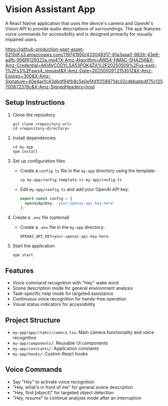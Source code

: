 # Vision Assistant App

A React Native application that uses the device's camera and OpenAI's Vision API to provide audio descriptions of surroundings. The app features voice commands for accessibility and is designed primarily for visually impaired users.

https://github-production-user-asset-6210df.s3.amazonaws.com/119741950/433049317-81a3aaa0-9826-43e8-adfb-956f6129322a.mp4?X-Amz-Algorithm=AWS4-HMAC-SHA256&X-Amz-Credential=AKIAVCODYLSA53PQK4ZA%2F20250509%2Fus-east-1%2Fs3%2Faws4_request&X-Amz-Date=20250509T215351Z&X-Amz-Expires=300&X-Amz-Signature=40e4acfc43dbdf94fb8c5e0e5fd1f258971dc02cdbbabb4f75c125700872378c&X-Amz-SignedHeaders=host



## Setup Instructions

1. Clone the repository
   ```
   git clone <repository-url>
   cd <repository-directory>
   ```

2. Install dependencies
   ```
   cd my-app
   npm install
   ```

3. Set up configuration files
   - Create a `config.ts` file in the `my-app` directory using the template:
     ```
     cp my-app/config.template.ts my-app/config.ts
     ```
   - Edit `my-app/config.ts` and add your OpenAI API key:
     ```typescript
     export const config = {
       openaiApiKey: 'your-openai-api-key-here'
     };
     ```

4. Create a `.env` file (optional)
   - Create a `.env` file in the `my-app` directory:
     ```
     OPENAI_API_KEY=your-openai-api-key-here
     ```

5. Start the application
   ```
   npm start
   ```

## Features

- Voice command recognition with "Hey" wake word
- Scene description mode for general environment analysis
- Task-specific help mode for targeted assistance
- Continuous voice recognition for hands-free operation
- Visual status indicators for accessibility

## Project Structure

- `my-app/app/(tabs)/camera.tsx`: Main camera functionality and voice recognition
- `my-app/components/`: Reusable UI components
- `my-app/constants/`: Application constants
- `my-app/hooks/`: Custom React hooks

## Voice Commands

- Say "Hey" to activate voice recognition
- "Hey, what's in front of me" for general scene description
- "Hey, find [object]" for targeted object detection
- "Hey, resume" to continue analysis mode after an interruption
